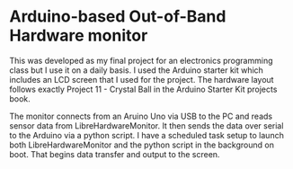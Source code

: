 # Arduino-based Out-of-Band Hardware monitor 
This was developed as my final project for an electronics programming class but I use it on a daily basis. I used the Arduino starter kit which includes an LCD screen that I used for the project. The hardware layout follows exactly Project 11 - Crystal Ball in the Arduino Starter Kit projects book.

The monitor connects from an Aruino Uno via USB to the PC and reads sensor data from LibreHardwareMonitor. It then sends the data over serial to the Arduino via a python script. I have a scheduled task setup to launch both LibreHardwareMonitor and the python script in the background on boot. That begins data transfer and output to the screen. 
